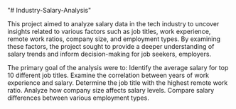 "# Industry-Salary-Analysis" 

This project aimed to analyze salary data in the tech industry to uncover insights related to various factors such as job titles, work experience, remote work ratios, company size, and employment types. By examining these factors, the project sought to provide a deeper understanding of salary trends and inform decision-making for job seekers, employers.

The primary goal of the analysis were to:
Identify the average salary for top 10 different job titles.
Examine the correlation between years of work experience and salary.
Determine the job title with the highest remote work ratio.
Analyze how company size affects salary levels.
Compare salary differences between various employment types.



